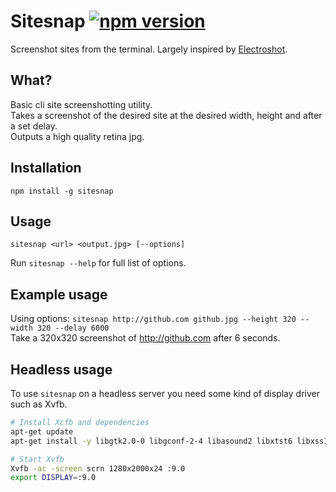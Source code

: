 # Sitesnap [![npm version](https://badge.fury.io/js/sitesnap.svg)](https://badge.fury.io/js/sitesnap)
Screenshot sites from the terminal. Largely inspired by [Electroshot](https://github.com/mixu/electroshot).

## What?
Basic cli site screenshotting utility.  
Takes a screenshot of the desired site at the desired width, height and after a set delay.  
Outputs a high quality retina jpg.

## Installation
`npm install -g sitesnap`

## Usage
`sitesnap <url> <output.jpg> [--options]`

Run `sitesnap --help` for full list of options.

## Example usage
Using options: `sitesnap http://github.com github.jpg --height 320 --width 320 --delay 6000`  
Take a 320x320 screenshot of http://github.com after 6 seconds.

## Headless usage
To use `sitesnap` on a headless server you need some kind of display driver such as Xvfb.
```sh
# Install Xcfb and dependencies
apt-get update
apt-get install -y libgtk2.0-0 libgconf-2-4 libasound2 libxtst6 libxss1 libnss3 xvfb

# Start Xvfb
Xvfb -ac -screen scrn 1280x2000x24 :9.0
export DISPLAY=:9.0
```
